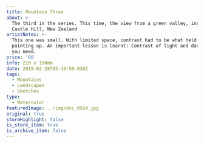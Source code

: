 ```yaml
---
title: Mountain Three
about: >-
  The third in the series. This time, the view from a green valley, inspired by
  Castle Hill, New Zealand 
artistNotes: >-
  This one was small. With limited space, contrast had to be what held this
  painting up. An important lesson is learnt: Contrast of light and dank is all
  you need.
price: '60'
info: 210 x 150mm
date: 2019-02-28T05:19:50.030Z
tags:
  - Mountains
  - Landscapes
  - Sketches
type:
  - Watercolor
featuredImage: ../img/dsc_0564.jpg
original: true
storeHighlight: false
is_store_item: true
is_archive_item: false
---
```


